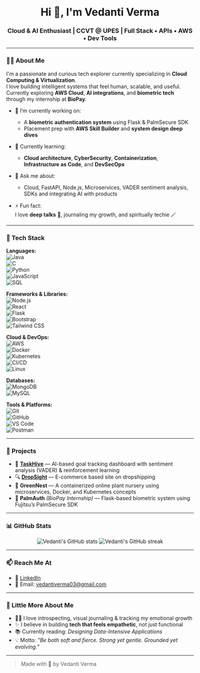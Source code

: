 <h1 align="center">Hi 👋, I'm Vedanti Verma</h1>
<h3 align="center">Cloud & AI Enthusiast | CCVT @ UPES | Full Stack • APIs • AWS • Dev Tools</h3>

---

### 👩‍💻 About Me
I'm a passionate and curious tech explorer currently specializing in **Cloud Computing & Virtualization**.  
I love building intelligent systems that feel human, scalable, and useful.  
Currently exploring **AWS Cloud**, **AI integrations**, and **biometric tech** through my internship at **BioPay**.  

- 🔭 I’m currently working on:  
  - A **biometric authentication system** using Flask & PalmSecure SDK  
  - Placement prep with **AWS Skill Builder** and **system design deep dives**

- 🌱 Currently learning:  
  - **Cloud architecture**, **CyberSecurity**, **Containerization**, **Infrastructure as Code**, and **DevSecOps**

- 💬 Ask me about:  
  - Cloud, FastAPI, Node.js, Microservices, VADER sentiment analysis, SDKs and integrating AI with products

- ⚡ Fun fact:  
  I love **deep talks** 🌌, journaling my growth, and spiritually techie 🪄

---

### 🚀 Tech Stack

**Languages:**  
![Java](https://img.shields.io/badge/-Java-333333?style=flat&logo=java)  
![C](https://img.shields.io/badge/-C-333333?style=flat&logo=c)  
![Python](https://img.shields.io/badge/-Python-333333?style=flat&logo=python)  
![JavaScript](https://img.shields.io/badge/-JavaScript-333333?style=flat&logo=javascript)  
![SQL](https://img.shields.io/badge/-SQL-333333?style=flat&logo=postgresql)

**Frameworks & Libraries:**  
![Node.js](https://img.shields.io/badge/-Node.js-333333?style=flat&logo=node.js)  
![React](https://img.shields.io/badge/-React-333333?style=flat&logo=react)  
![Flask](https://img.shields.io/badge/-Flask-333333?style=flat&logo=flask)  
![Bootstrap](https://img.shields.io/badge/-Bootstrap-333333?style=flat&logo=bootstrap)  
![Tailwind CSS](https://img.shields.io/badge/-TailwindCSS-333333?style=flat&logo=tailwind-css)

**Cloud & DevOps:**  
![AWS](https://img.shields.io/badge/-AWS-333333?style=flat&logo=amazonaws)  
![Docker](https://img.shields.io/badge/-Docker-333333?style=flat&logo=docker)  
![Kubernetes](https://img.shields.io/badge/-Kubernetes-333333?style=flat&logo=kubernetes)  
![CI/CD](https://img.shields.io/badge/-CI/CD-333333?style=flat&logo=githubactions)  
![Linux](https://img.shields.io/badge/-Linux-333333?style=flat&logo=linux)

**Databases:**  
![MongoDB](https://img.shields.io/badge/-MongoDB-333333?style=flat&logo=mongodb)  
![MySQL](https://img.shields.io/badge/-MySQL-333333?style=flat&logo=mysql)

**Tools & Platforms:**  
![Git](https://img.shields.io/badge/-Git-333333?style=flat&logo=git)  
![GitHub](https://img.shields.io/badge/-GitHub-333333?style=flat&logo=github)  
![VS Code](https://img.shields.io/badge/-VSCode-333333?style=flat&logo=visualstudiocode)  
![Postman](https://img.shields.io/badge/-Postman-333333?style=flat&logo=postman)

---

### 📂 Projects

- 🧠 **[TaskHive](https://github.com/vedanti-lead/TaskHive)** — AI-based goal tracking dashboard with sentiment analysis (VADER) & reinforcement learning  
- 🔍 **[DropSight](https://github.com/vedanti-lead/DropSight)** — E-commerce based site on dropshipping
- 🌿 **GreenNest** — A containerized online plant nursery using microservices, Docker, and Kubernetes concepts  
- 🔐 **PalmAuth** *(BioPay Internship)* — Flask-based biometric system using Fujitsu’s PalmSecure SDK

---

### 📊 GitHub Stats

<p align="center">
  <img src="https://github-readme-stats.vercel.app/api?username=vedanti-lead&show_icons=true&theme=radical" alt="Vedanti's GitHub stats" />
  <img src="https://streak-stats.demolab.com/?user=vedanti-lead&theme=radical" alt="Vedanti's GitHub streak" />
</p>

---

### 📫 Reach Me At

- 💼 [LinkedIn](https://linkedin.com/in/yourusername)  
- 📧 Email: [vedantiverma03@gmail.com](mailto:vedantiverma03@gmail.com)  
  

---

### 💖 Little More About Me

- 🧘‍♀️ I love introspecting, visual journaling & tracking my emotional growth  
- ✨ I believe in building **tech that feels empathetic**, not just functional  
- 📚 Currently reading: *Designing Data-Intensive Applications*  
- 💡 Motto: *“Be both soft and fierce. Strong yet gentle. Grounded yet evolving.”*

---

> Made with 💙 by Vedanti Verma

